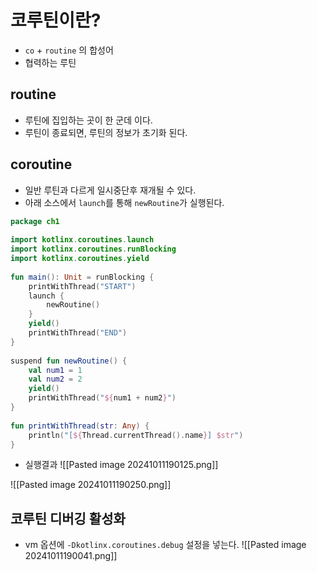 
# 코루틴이란?

* `co` + `routine` 의 합성어
* 협력하는 루틴
## routine

* 루틴에 집입하는 곳이 한 군데 이다.
* 루틴이 종료되면, 루틴의 정보가 초기화 된다.

## coroutine

* 일반 루틴과 다르게 일시중단후 재개될 수 있다.
* 아래 소스에서 `launch`를 통해 `newRoutine`가 실행된다.
```kotlin
package ch1  
  
import kotlinx.coroutines.launch  
import kotlinx.coroutines.runBlocking  
import kotlinx.coroutines.yield  
  
fun main(): Unit = runBlocking {  
    printWithThread("START")  
    launch {  
        newRoutine()  
    }  
    yield()  
    printWithThread("END")  
}  
  
suspend fun newRoutine() {  
    val num1 = 1  
    val num2 = 2  
    yield()  
    printWithThread("${num1 + num2}")  
}  
  
fun printWithThread(str: Any) {  
    println("[${Thread.currentThread().name}] $str")  
}
```

* 실행결과
![[Pasted image 20241011190125.png]]

![[Pasted image 20241011190250.png]]


## 코루틴 디버깅 활성화

* vm 옵션에 `-Dkotlinx.coroutines.debug` 설정을 넣는다.
![[Pasted image 20241011190041.png]]